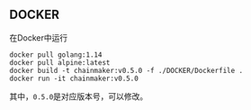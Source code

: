 ## DOCKER
在Docker中运行
```
docker pull golang:1.14
docker pull alpine:latest
docker build -t chainmaker:v0.5.0 -f ./DOCKER/Dockerfile .
docker run -it chainmaker:v0.5.0
```
其中，`0.5.0`是对应版本号，可以修改。
